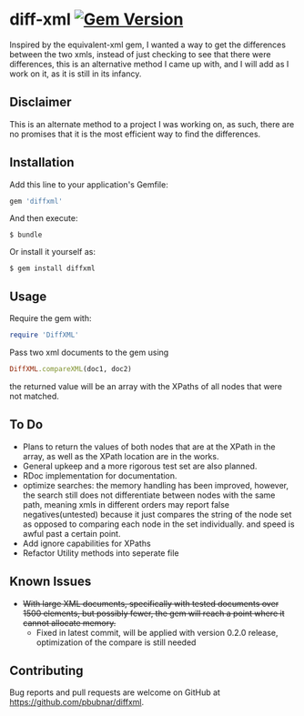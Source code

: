 # diff-xml [![Gem Version](https://badge.fury.io/rb/diffxml.svg)](https://rubygems.org/gems/diffxml)

Inspired by the equivalent-xml gem, I wanted a way to get the differences between the two xmls, instead of just checking to see that there were differences, this is an alternative method I came up with, and I will add as I work on it, as it is still in its infancy.

## Disclaimer

This is an alternate method to a project I was working on, as such, there are no promises that it is the most efficient way to find the differences.

## Installation

Add this line to your application's Gemfile:

```ruby
gem 'diffxml'
```

And then execute:

    $ bundle

Or install it yourself as:

    $ gem install diffxml

## Usage
Require the gem with:
```ruby
require 'DiffXML'
```


Pass two xml documents to the gem using 
```ruby
DiffXML.compareXML(doc1, doc2)
```
the returned value will be an array with the XPaths of all nodes that were not matched.

## To Do
* Plans to return the values of both nodes that are at the XPath in the array, as well as the XPath location are in the works.
* General upkeep and a more rigorous test set are also planned.
* RDoc implementation for documentation.
* optimize searches: the memory handling has been improved, however, the search still does not differentiate between nodes with the same path, meaning xmls in different orders may report false negatives(untested)
because it just compares the string of the node set as opposed to comparing each node in the set individually. and speed is awful past a certain point.
* Add ignore capabilities for XPaths
* Refactor Utility methods into seperate file

## Known Issues
* ~~With large XML documents, specifically with tested documents over 1500 elements, but possibly fewer, the gem will reach a point where it cannot allocate memory.~~
  * Fixed in latest commit, will be applied with version 0.2.0 release, optimization of the compare is still needed

## Contributing

Bug reports and pull requests are welcome on GitHub at https://github.com/pbubnar/diffxml.

